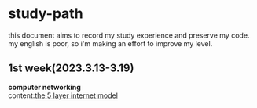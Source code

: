 # study-path 
this document aims to record my study experience and preserve my code.\
my english is poor, so i'm making an effort to improve my level.
## 1st week(2023.3.13-3.19) 
**computer networking** \
content:[the 5 layer internet 
model](https://github.com/Flsi/study-path/tree/main/1st_week)
  
